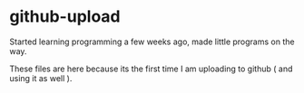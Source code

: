 # github-upload

Started learning programming a few weeks ago, made little programs on the way.

These files are here because its the first time I am uploading to github ( and using it as well ).
